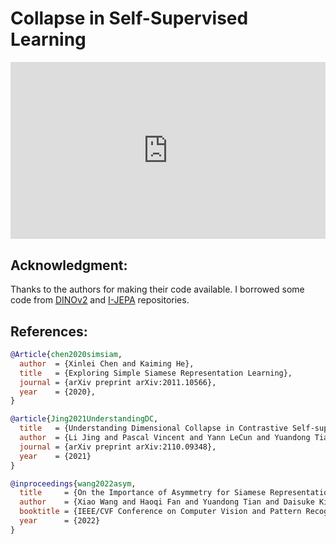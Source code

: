 # Collapse in Self-Supervised Learning

<head>
  <link rel="stylesheet" href="https://cdn.jsdelivr.net/npm/katex@0.16.8/dist/katex.min.css">
  <script src="https://cdn.jsdelivr.net/npm/katex@0.16.8/dist/katex.min.js"></script>
  <script src="https://cdn.jsdelivr.net/npm/katex@0.16.8/dist/contrib/auto-render.min.js"></script>
</head>

<div style="position: relative; padding-bottom: 56.25%; height: 0; overflow: hidden;">
  <iframe style="position: absolute; top: 0; left: 0; width: 100%; height: 100%;" src="https://www.youtube.com/embed/7NE0NH-PfkA" frameborder="0" allowfullscreen></iframe>
</div>


## Acknowledgment:
Thanks to the authors for making their code available. I borrowed some code from [DINOv2](https://github.com/facebookresearch/dinov2) and [I-JEPA](https://github.com/facebookresearch/ijepa/tree/main) repositories.

## References:

```bibtex
@Article{chen2020simsiam,
  author  = {Xinlei Chen and Kaiming He},
  title   = {Exploring Simple Siamese Representation Learning},
  journal = {arXiv preprint arXiv:2011.10566},
  year    = {2020},
}
```

```bibtex
@article{Jing2021UnderstandingDC,
  title   = {Understanding Dimensional Collapse in Contrastive Self-supervised Learning},
  author  = {Li Jing and Pascal Vincent and Yann LeCun and Yuandong Tian},
  journal = {arXiv preprint arXiv:2110.09348},
  year    = {2021}
}
```

```bibtex
@inproceedings{wang2022asym,
  title     = {On the Importance of Asymmetry for Siamese Representation Learning},
  author    = {Xiao Wang and Haoqi Fan and Yuandong Tian and Daisuke Kihara and Xinlei Chen},
  booktitle = {IEEE/CVF Conference on Computer Vision and Pattern Recognition (CVPR)},
  year      = {2022}
}
```

<script>
  document.addEventListener("DOMContentLoaded", function() {
    renderMathInElement(document.body, {
      delimiters: [
        {left: '$$', right: '$$', display: true}, // Display math (e.g., equations on their own line)
        {left: '$', right: '$', display: false},  // Inline math (e.g., within a sentence)
        {left: '\\(', right: '\\)', display: false}, // Another way to write inline math
        {left: '\\[', right: '\\]', display: true}   // Another way to write display math
      ]
    });
  });
</script>
